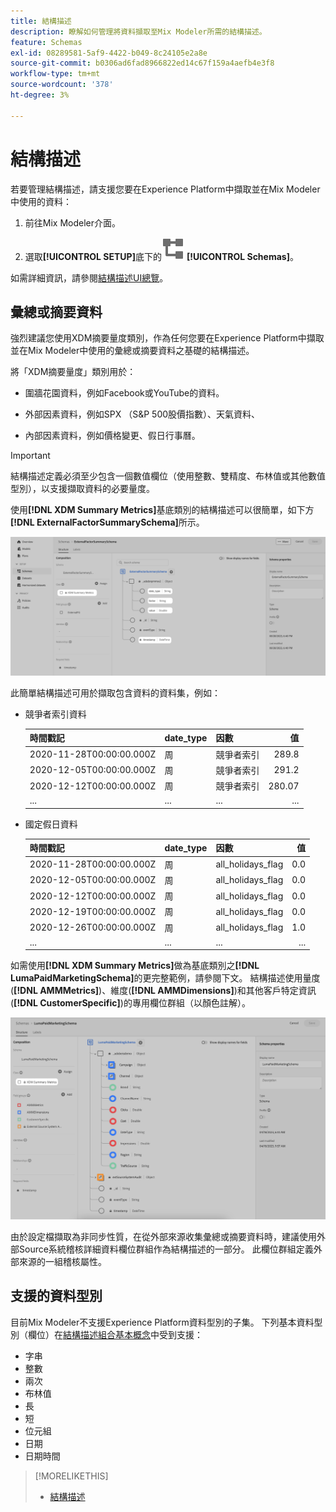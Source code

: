 ```yaml
---
title: 結構描述
description: 瞭解如何管理將資料擷取至Mix Modeler所需的結構描述。
feature: Schemas
exl-id: 08289581-5af9-4422-b049-8c24105e2a8e
source-git-commit: b0306ad6fad8966822ed14c67f159a4aefb4e3f8
workflow-type: tm+mt
source-wordcount: '378'
ht-degree: 3%

---
```


# 結構描述

若要管理結構描述，請支援您要在Experience Platform中擷取並在Mix Modeler中使用的資料：

1. 前往Mix Modeler介面。

1. 選取&#x200B;**[!UICONTROL SETUP]**&#x200B;底下的![結構描述](/help/assets/icons/Schemas.svg) **[!UICONTROL Schemas]**。

如需詳細資訊，請參閱[結構描述UI總覽](https://experienceleague.adobe.com/docs/experience-platform/xdm/ui/overview.html?lang=zh-Hant)。

## 彙總或摘要資料

強烈建議您使用XDM摘要量度類別，作為任何您要在Experience Platform中擷取並在Mix Modeler中使用的彙總或摘要資料之基礎的結構描述。

將「XDM摘要量度」類別用於：

- 圍牆花園資料，例如Facebook或YouTube的資料。

- 外部因素資料，例如SPX （S&amp;P 500股價指數）、天氣資料、

- 內部因素資料，例如價格變更、假日行事曆。

>[!IMPORTANT]
>
>結構描述定義必須至少包含一個數值欄位（使用整數、雙精度、布林值或其他數值型別），以支援擷取資料的必要量度。

使用&#x200B;**[!DNL XDM Summary Metrics]**&#x200B;基底類別的結構描述可以很簡單，如下方&#x200B;**[!DNL ExternalFactorSummarySchema]**&#x200B;所示。

![外部因素結構描述](/help/assets/external-factors-schema.png)

此簡單結構描述可用於擷取包含資料的資料集，例如：

- 競爭者索引資料

  | 時間戳記 | date_type | 因數 | 值 |
  |---|---|---|--:|
  | 2020-11-28T00:00:00.000Z | 周 | 競爭者索引 | 289.8 |
  | 2020-12-05T00:00:00.000Z | 周 | 競爭者索引 | 291.2 |
  | 2020-12-12T00:00:00.000Z | 周 | 競爭者索引 | 280.07 |
  | ... | ... | ... | ... |

- 國定假日資料

  | 時間戳記 | date_type | 因數 | 值 |
  |---|---|---|--:|
  | 2020-11-28T00:00:00.000Z | 周 | all_holidays_flag | 0.0 |
  | 2020-12-05T00:00:00.000Z | 周 | all_holidays_flag | 0.0 |
  | 2020-12-12T00:00:00.000Z | 周 | all_holidays_flag | 0.0 |
  | 2020-12-19T00:00:00.000Z | 周 | all_holidays_flag | 0.0 |
  | 2020-12-26T00:00:00.000Z | 周 | all_holidays_flag | 1.0 |
  | ... | ... | ... | ... |


如需使用&#x200B;**[!DNL XDM Summary Metrics]**&#x200B;做為基底類別之&#x200B;**[!DNL LumaPaidMarketingSchema]**&#x200B;的更完整範例，請參閱下文。 結構描述使用量度(**[!DNL AMMMetrics]**)、維度(**[!DNL AMMDimensions]**)和其他客戶特定資訊(**[!DNL CustomerSpecific]**)的專用欄位群組（以顏色註解）。

![摘要結構描述](/help/assets/summary-schema.png)

由於設定檔擷取為非同步性質，在從外部來源收集彙總或摘要資料時，建議使用外部Source系統稽核詳細資料欄位群組作為結構描述的一部分。 此欄位群組定義外部來源的一組稽核屬性。


## 支援的資料型別

目前Mix Modeler不支援Experience Platform資料型別的子集。 下列基本資料型別（欄位）在[結構描述組合基本概念](https://experienceleague.adobe.com/docs/experience-platform/xdm/schema/composition.html?lang=zh-Hant#data-type)中受到支援：

- 字串
- 整數
- 兩次
- 布林值
- 長
- 短
- 位元組
- 日期
- 日期時間


>[!MORELIKETHIS]
>
>- [結構描述](schemas.md)
